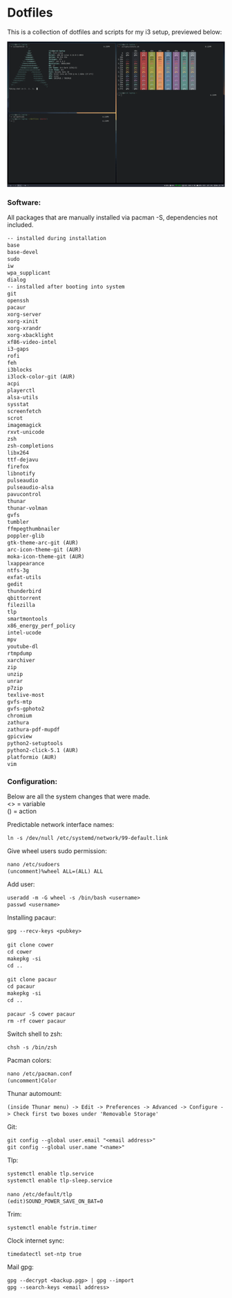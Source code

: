 # Dotfiles

This is a collection of dotfiles and scripts for my i3 setup, previewed below:

![Screenshot](screenshot.png)

### Software:

All packages that are manually installed via pacman -S, dependencies not included.

    -- installed during installation
    base
    base-devel
    sudo
    iw
    wpa_supplicant
    dialog
    -- installed after booting into system
    git
    openssh
    pacaur
    xorg-server
    xorg-xinit
    xorg-xrandr
    xorg-xbacklight
    xf86-video-intel
    i3-gaps
    rofi
    feh
    i3blocks
    i3lock-color-git (AUR)
    acpi
    playerctl
    alsa-utils
    sysstat
    screenfetch
    scrot
    imagemagick
    rxvt-unicode
    zsh
    zsh-completions
    libx264
    ttf-dejavu
    firefox
    libnotify
    pulseaudio
    pulseaudio-alsa
    pavucontrol
    thunar
    thunar-volman
    gvfs
    tumbler
    ffmpegthumbnailer
    poppler-glib
    gtk-theme-arc-git (AUR)
    arc-icon-theme-git (AUR)
    moka-icon-theme-git (AUR)
    lxappearance
    ntfs-3g
    exfat-utils
    gedit
    thunderbird
    qbittorrent
    filezilla
    tlp
    smartmontools
    x86_energy_perf_policy
    intel-ucode
    mpv
    youtube-dl
    rtmpdump
    xarchiver
    zip
    unzip
    unrar
    p7zip
    texlive-most
    gvfs-mtp
    gvfs-gphoto2
    chromium
    zathura
    zathura-pdf-mupdf
    gpicview
    python2-setuptools
    python2-click-5.1 (AUR)
    platformio (AUR)
    vim

### Configuration:

Below are all the system changes that were made.<br>
<> = variable<br>
() = action

Predictable network interface names:

    ln -s /dev/null /etc/systemd/network/99-default.link

Give wheel users sudo permission:

    nano /etc/sudoers
    (uncomment)%wheel ALL=(ALL) ALL

Add user:

    useradd -m -G wheel -s /bin/bash <username>
    passwd <username>

Installing pacaur:

    gpg --recv-keys <pubkey>

    git clone cower
    cd cower
    makepkg -si
    cd ..

    git clone pacaur
    cd pacaur
    makepkg -si
    cd ..

    pacaur -S cower pacaur
    rm -rf cower pacaur

Switch shell to zsh:

    chsh -s /bin/zsh

Pacman colors:

    nano /etc/pacman.conf
    (uncomment)Color

Thunar automount:

    (inside Thunar menu) -> Edit -> Preferences -> Advanced -> Configure -> Check first two boxes under 'Removable Storage'

Git:

    git config --global user.email "<email address>"
    git config --global user.name "<name>"

Tlp:

    systemctl enable tlp.service
    systemctl enable tlp-sleep.service

    nano /etc/default/tlp
    (edit)SOUND_POWER_SAVE_ON_BAT=0

Trim:

    systemctl enable fstrim.timer

Clock internet sync:

    timedatectl set-ntp true

Mail gpg:

    gpg --decrypt <backup.pgp> | gpg --import
    gpg --search-keys <email address>
